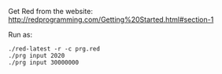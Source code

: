 Get Red from the website: http://redprogramming.com/Getting%20Started.html#section-1


Run as:
```
./red-latest -r -c prg.red
./prg input 2020
./prg input 30000000
```
